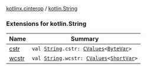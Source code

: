 [kotlinx.cinterop](../index.md) / [kotlin.String](./index.md)

### Extensions for kotlin.String

| Name | Summary |
|---|---|
| [cstr](cstr.md) | `val `[`String`](https://kotlinlang.org/api/latest/jvm/stdlib/kotlin/-string/index.html)`.cstr: `[`CValues`](../-c-values/index.md)`<`[`ByteVar`](../-byte-var.md)`>` |
| [wcstr](wcstr.md) | `val `[`String`](https://kotlinlang.org/api/latest/jvm/stdlib/kotlin/-string/index.html)`.wcstr: `[`CValues`](../-c-values/index.md)`<`[`ShortVar`](../-short-var.md)`>` |
